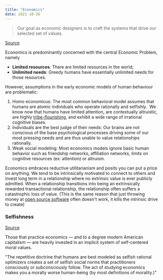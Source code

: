 ```yaml
---
title: "Economics"
date: 2021-10-26
---
```


> Our goal as economic designers is to craft the systems that drive our selected set of values.

[Source](https://lostgarden.home.blog/2020/01/11/prosocial-economics-for-game-design-%EF%BB%BF/)

Economics is predominantly concerned with the central Economic Problem, namely
-   **Limited resources**: There are limited resources in the world;
-   **Unlimited needs**: Greedy humans have essentially unlimited needs for those resources.

However, assumptions in the early economic models of human behaviour are problematic:
1. Homo economicus: The most common behavioral model assumes that humans are atomic individuals who operate rationally and selfishly.  We know now that humans have limited attention, are contextually altruistic, are highly [tribe-flourishing](thoughts/tribe-flourishing.md), and exhibit a wide range of irrational cognitive biases.
2. Individuals are the best judge of their needs: Our brains are not conscious of the base psychological processes driving some of our most pressing needs and are thus unable to value relationships rationally.
3. Weak social modeling: Most economics models ignore basic human behavior such as friendship networks, affiliation networks, limits on cognitive resources (ex: attention) or altruism.

Economics embraces reductive utilitarianism and posits you can put a price on anything. We tend to be intrinsically motivated to connect to others and invest long term in a relationship where no extrinsic value is ever publicly admitted. When a relationship transitions into being an extrinsically rewarded transactional relationship, the relationship often suffers a catastrophic loss of value. (This is the same reason that just throwing money at [open source software](thoughts/books/oss.md) often doesn't work, it kills the intrinsic drive to create)

### Selfishness
[Source](https://www.psychologytoday.com/us/blog/give-and-take/201310/does-studying-economics-breed-greed)

Those that practice economics — and to a degree modern American capitalism — are heavily invested in an implicit system of self-centered moral values.

"The repetitive doctrine that humans are best modeled as selfish rational optimizers creates a set of selfish social norms that practitioners consciously or subconsciously follow. The act of studying economics makes you a morally worse human-being (by most definitions of morality.)"